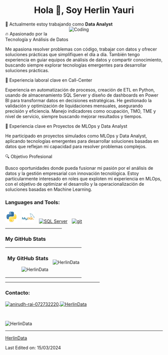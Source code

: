 <h1 align="center">Hola 👋, Soy Herlin Yauri</h1>



🌱 Actualmente estoy trabajando como **Data Analyst**
<img align="right" alt="Coding" width="300" src="https://i.pinimg.com/originals/81/17/8b/81178b47a8598f0c81c4799f2cdd4057.gif">

🔥 Apasionado por la Tecnología y Análisis de Datos

Me apasiona resolver problemas con código, trabajar con datos y ofrecer soluciones prácticas que simplifiquen el día a día. También tengo experiencia en guiar equipos de análisis de datos y compartir conocimiento, buscando siempre explorar tecnologías emergentes para desarrollar soluciones prácticas.  

💼 Experiencia laboral clave en Call-Center

Experiencia en automatización de procesos, creación de ETL en Python, usando de almacenamiento SQL Server y diseño de dashboards en Power BI para transformar datos en decisiones estratégicas. He gestionado la validación y optimización de liquidaciones mensuales, asegurando precisión y eficiencia. Manejo indicadores como ocupación, TMO, TME y nivel de servicio, siempre buscando mejorar resultados y tiempos. 

💼 Experiencia clave en Proyectos de MLOps y Data Analyst

He participado en proyectos simulados como MLOps y Data Analyst, aplicando tecnologías emergentes para desarrollar soluciones basadas en datos que reflejan mi capacidad para resolver problemas complejos.

🔍 Objetivo Profesional

Busco oportunidades donde pueda fusionar mi pasión por el análisis de datos y la gestión empresarial con innovación tecnológica. Estoy particularmente interesado en roles que exploten mi experiencia en MLOps, con el objetivo de optimizar el desarrollo y la operacionalización de soluciones basadas en Machine Learning.


<h3 align="left">Languages and Tools:</h3>
<p align="left" style="white-space: nowrap;">
  <!-- Python -->
  <a href="https://www.python.org" target="_blank" rel="noreferrer" style="display: inline-block; margin-right: 10px;">
    <img src="https://raw.githubusercontent.com/devicons/devicon/master/icons/python/python-original.svg" alt="python" width="40" height="40"/>
  </a>
  <!-- MySQL -->
  <a href="https://www.mysql.com/" target="_blank" rel="noreferrer" style="display: inline-block; margin-right: 10px;">
    <img src="https://raw.githubusercontent.com/devicons/devicon/master/icons/mysql/mysql-original-wordmark.svg" alt="mysql" width="40" height="40"/>
  </a>
  <!-- SQL Server -->
  <a href="https://www.microsoft.com/es-es/sql-server/sql-server-2022" target="_blank" rel="noreferrer" style="display: inline-block; margin-right: 10px;">
    <img src="https://img.icons8.com/?size=100&id=laYYF3dV0Iew&format=png&color=000000" alt="SQL Server" width="40" height="40"/>
  </a>
  <!-- Git -->
  <a href="https://git-scm.com/" target="_blank" rel="noreferrer" style="display: inline-block;">
    <img src="https://www.vectorlogo.zone/logos/git-scm/git-scm-icon.svg" alt="git" width="40" height="40"/>
  </a>
</p>


<hr width="36%" >

<h3>My GitHub Stats</h3>

<table>
  <tr>
    <td>
      <h3>My GitHub Stats</h3><p>
      <p>&nbsp;<img align="right" src="https://github-readme-stats.vercel.app/api?username=HerlinData&show_icons=true&theme=dark&locale=en" alt="HerlinData" /></p>
    </td>
    <td>
      <img align="left" src="https://github-readme-stats.vercel.app/api/top-langs?username=HerlinData&show_icons=true&theme=dark&locale=en&layout=compact" alt="HerlinData" /></p>
    </td>
  </tr>
</table>


<hr width="60%" >
<h3 align="left">Contacto:</h3>
<p align="left">
<a href="https://linkedin.com/in/herlin-yauri-barrios-52a054274/" target="blank"><img align="center" src="https://raw.githubusercontent.com/rahuldkjain/github-profile-readme-generator/master/src/images/icons/Social/linked-in-alt.svg" alt="anirudh-rai-072732220" height="30" width="40" />
</a>
<a href="https://instagram.com" target="blank"><img align="center" src="https://raw.githubusercontent.com/rahuldkjain/github-profile-readme-generator/master/src/images/icons/Social/instagram.svg" alt="HerlinData" height="30" width="40" /></a>
</p>
<br>
<p align="left"> <img src="https://komarev.com/ghpvc/?username=HerlinData&label=Profile%20views&color=0e75b6&style=flat" alt="HerlinData" /> </p>

------


[HerlinData](https://github.com/HerlinData)

Last Edited on: 15/03/2024
